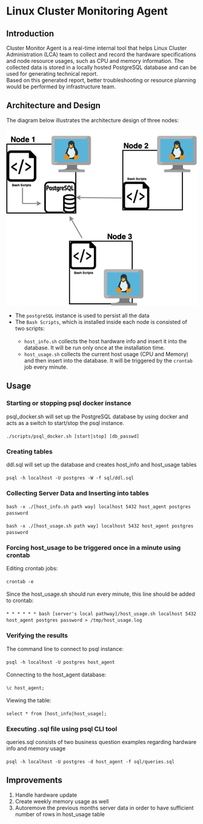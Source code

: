 # Linux Cluster Monitoring Agent

## Introduction
Cluster Monitor Agent is a real-time internal tool that helps Linux Cluster Administration (LCA) team to collect and record the hardware specifications and node resource usages, such as CPU and memory information. The collected data is stored in a locally hosted PostgreSQL database and can be used for generating technical report. <br />
Based on this generated report, better troubleshooting or resource planning would be performed by infrastructure team.

## Architecture and Design
The diagram below illustrates the architecture design of three nodes: <br /> <br /> 
<img src="./assets/Design.png" width="550">

- The `postgreSQL` instance is used to persist all the data <br />
- The `Bash Scripts`, which is installed inside each node is consisted of two scripts: <br /> <br />
    - `host_info.sh` collects the host hardware info and insert it into the database. It will be run only once at the installation time. <br />
    - `host_usage.sh` collects the current host usage (CPU and Memory) and then insert into the database. It will be triggered by the `crontab` job every minute. <br />

## Usage

### Starting or stopping psql docker instance
psql_docker.sh will set up the PostgreSQL database by using docker and acts as a switch to start/stop the psql instance. <br /> <br /> 
```./scripts/psql_docker.sh [start|stop] [db_passwd]```

### Creating tables
ddl.sql will set up the database and creates host_info and host_usage tables <br /> <br />
```psql -h localhost -U postgres -W -f sql/ddl.sql``` 

### Collecting Server Data and Inserting into tables
```bash -x ./[host_info.sh path way] localhost 5432 host_agent postgres password``` <br /> <br />
```bash -x ./[host_usage.sh path way] localhost 5432 host_agent postgres password```

### Forcing host_usage to be triggered once in a minute using crontab
Editing crontab jobs: <br /> <br /> 
```crontab -e``` <br /> <br /> 
Since the host_usage.sh should run every minute, this line should be added to crontab: <br /> <br /> 
```* * * * * * bash [server's local pathway]/host_usage.sh localhost 5432 host_agent postgres password > /tmp/host_usage.log```

### Verifying the results
The command line to connect to psql instance: <br /> <br /> 
```psql -h localhost -U postgres host_agent``` <br /> <br /> 
Connecting to the host_agent database: <br /> <br /> 
```\c host_agent;``` <br /> <br /> 
Viewing the table: <br /> <br /> 
```select * from [host_info|host_usage];```

### Executing .sql file using psql CLI tool
queries.sql consists of two business question examples regarding hardware info and memory usage <br /> <br /> 
```psql -h localhost -U postgres -d host_agent -f sql/queries.sql```

## Improvements 
1) Handle hardware update 
2) Create weekly memory usage as well
3) Autoremove the previous months server data in order to have sufficient number of rows in host_usage table
